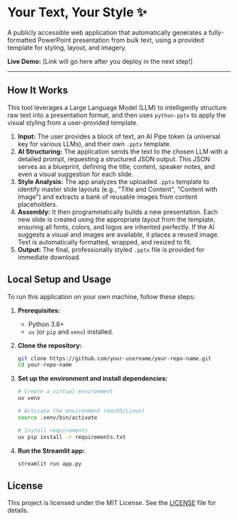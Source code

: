# Your Text, Your Style ✨

A publicly accessible web application that automatically generates a fully-formatted PowerPoint presentation from bulk text, using a provided template for styling, layout, and imagery.

**Live Demo:** [Link will go here after you deploy in the next step!]

---

## How It Works

This tool leverages a Large Language Model (LLM) to intelligently structure raw text into a presentation format, and then uses `python-pptx` to apply the visual styling from a user-provided template.

1.  **Input:** The user provides a block of text, an AI Pipe token (a universal key for various LLMs), and their own `.pptx` template.
2.  **AI Structuring:** The application sends the text to the chosen LLM with a detailed prompt, requesting a structured JSON output. This JSON serves as a blueprint, defining the title, content, speaker notes, and even a visual suggestion for each slide.
3.  **Style Analysis:** The app analyzes the uploaded `.pptx` template to identify master slide layouts (e.g., "Title and Content", "Content with Image") and extracts a bank of reusable images from content placeholders.
4.  **Assembly:** It then programmatically builds a new presentation. Each new slide is created using the appropriate layout from the template, ensuring all fonts, colors, and logos are inherited perfectly. If the AI suggests a visual and images are available, it places a reused image. Text is automatically formatted, wrapped, and resized to fit.
5.  **Output:** The final, professionally styled `.pptx` file is provided for immediate download.

## Local Setup and Usage

To run this application on your own machine, follow these steps:

1.  **Prerequisites:**
    *   Python 3.8+
    *   `uv` (or `pip` and `venv`) installed.

2.  **Clone the repository:**
    ```bash
    git clone https://github.com/your-username/your-repo-name.git
    cd your-repo-name
    ```

3.  **Set up the environment and install dependencies:**
    ```bash
    # Create a virtual environment
    uv venv

    # Activate the environment (macOS/Linux)
    source .venv/bin/activate

    # Install requirements
    uv pip install -r requirements.txt
    ```

4.  **Run the Streamlit app:**
    ```bash
    streamlit run app.py
    ```

## License

This project is licensed under the MIT License. See the [LICENSE](LICENSE) file for details.
